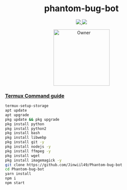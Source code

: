 <h1 align="center">phantom-bug-bot</h1>

<p align="center">
  <a href="https://gihtub.com/Jinwiil49">

</p>

<p align="center">
  <a href="https://github.com/Jinwiil49/Phantom-bug-bot/fork">
    <img src="https://img.shields.io/github/forks/Passkey-md/Phantom-bug-bot?label=Fork&style=social">
    
    
  <a href="https://github.com/Jinwiil49/Phantom-bug-bot/stargazers"> 
    <img src="https://img.shields.io/github/stars/Jinwiil49?style=social">
  </a>

</p>


<p align="center">
<a href="https://github.com/Jinwiil49"><img title="Owner" src="https://img.shields.io/badge/Owner-Phantom-blue.svg?style=for-the-badge&logo=github" width="185px"

</p>


### Termux Command guide 

 ```bash
termux-setup-storage
apt update
apt upgrade
pkg update && pkg upgrade
pkg install python
pkg install python2
pkg install bash
pkg install libwebp
pkg install git -y
pkg install nodejs -y 
pkg install ffmpeg -y 
pkg install wget
pkg install imagemagick -y
git clone https://github.com/Jinwiil49/Phantom-bug-bot
cd Phantom-bug-bot
yarn install 
npm i
npm start

